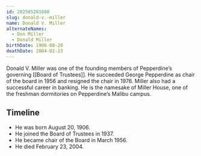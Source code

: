 ```yaml
---
id: 202505201608
slug: donald-v.-miller
name: Donald V. Miller
alternateNames:
  - Don Miller
  - Donald Miller
birthDate: 1906-08-20
deathDate: 2004-02-23
---
```

Donald V. Miller was one of the founding members of Pepperdine’s governing [[Board of Trustees]]. He succeeded George Pepperdine as chair of the board in 1956 and resigned the chair in 1976. Miller also had a successful career in banking. He is the namesake of Miller House, one of the freshman dormitories on Pepperdine’s Malibu campus.

## Timeline
- He was born August 20, 1906.
- He joined the Board of Trustees in 1937.
- He became chair of the Board in March 1956.
- He died February 23, 2004.